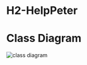# H2-HelpPeter
# Class Diagram
![class diagram](https://github.com/PhilipGeil/H2-HelpPeter/blob/master/Sk%C3%A6rmbillede%202020-11-10%20085053.png)
